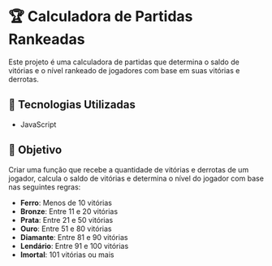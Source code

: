 # 🏆 Calculadora de Partidas Rankeadas

Este projeto é uma calculadora de partidas que determina o saldo de vitórias e o nível rankeado de jogadores com base em suas vitórias e derrotas.

## 🔧 Tecnologias Utilizadas
- JavaScript

## 🎯 Objetivo

Criar uma função que recebe a quantidade de vitórias e derrotas de um jogador, calcula o saldo de vitórias e determina o nível do jogador com base nas seguintes regras:

- **Ferro**: Menos de 10 vitórias
- **Bronze**: Entre 11 e 20 vitórias
- **Prata**: Entre 21 e 50 vitórias
- **Ouro**: Entre 51 e 80 vitórias
- **Diamante**: Entre 81 e 90 vitórias
- **Lendário**: Entre 91 e 100 vitórias
- **Imortal**: 101 vitórias ou mais